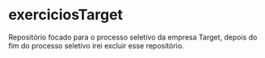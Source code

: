 # exerciciosTarget
 Repositório focado para o processo seletivo da empresa Target, depois do fim do processo seletivo irei excluir esse repositório.
